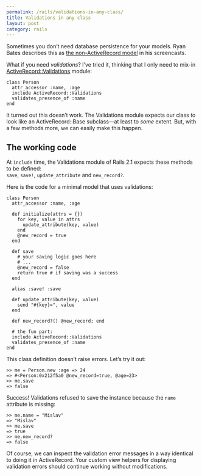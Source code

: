 ```yaml
---
permalink: /rails/validations-in-any-class/
title: Validations in any class
layout: post
category: rails
---
```


Sometimes you don’t need database persistence for your models. Ryan Bates describes this as [the non-ActiveRecord model][1] in his screencasts.

What if you need _validations_? I’ve tried it, thinking that I only need to mix-in [ActiveRecord::Validations][2] module:

    class Person
      attr_accessor :name, :age
      include ActiveRecord::Validations
      validates_presence_of :name
    end

It turned out this doesn’t work. The Validations module expects our class to look like an ActiveRecord::Base subclass—at least to _some_ extent. But, with a few methods more, we can easily make this happen.

<h2 id="working-code">The working code</h2>

At `include` time, the Validations module of Rails 2.1 expects these methods to be defined:  
`save`, `save!`, `update_attribute` and `new_record?`.

Here is the code for a minimal model that uses validations:

    class Person
      attr_accessor :name, :age
    
      def initialize(attrs = {})
        for key, value in attrs
          update_attribute(key, value)
        end
        @new_record = true
      end
    
      def save
        # your saving logic goes here
        # ...
        @new_record = false
        return true # if saving was a success
      end
    
      alias :save! :save
    
      def update_attribute(key, value)
        send "#{key}=", value
      end
    
      def new_record?() @new_record; end
    
      # the fun part:
      include ActiveRecord::Validations
      validates_presence_of :name
    end

This class definition doesn’t raise errors. Let’s try it out:

    >> me = Person.new :age => 24
    => #<Person:0x212f5a0 @new_record=true, @age=23>
    >> me.save
    => false

Success! Validations refused to save the instance because the `name` attribute is missing:

    >> me.name = "Mislav"
    => "Mislav"
    >> me.save
    => true
    >> me.new_record?
    => false

Of course, we can inspect the validation error messages in a way identical to doing it in ActiveRecord. Your custom view helpers for displaying validation errors should continue working without modifications.


[1]: http://railscasts.com/episodes/121-non-active-record-model
[2]: http://api.rubyonrails.org/classes/ActiveRecord/Validations.html